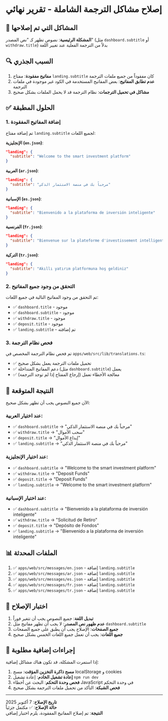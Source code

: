 # إصلاح مشاكل الترجمة الشاملة - تقرير نهائي

## 🔧 المشاكل التي تم إصلاحها

**المشكلة الرئيسية**: نصوص تظهر كـ "نص المصدر" (مثل `dashboard.subtitle` أو `withdraw.title`) بدلاً من الترجمة الفعلية عند تغيير اللغة

## 🔍 السبب الجذري

1. **مفاتيح مفقودة**: مفتاح `landing.subtitle` كان مفقوداً من جميع ملفات الترجمة
2. **عدم تطابق المفاتيح**: بعض المفاتيح المستخدمة في الكود غير موجودة في ملفات الترجمة
3. **مشاكل في تحميل الترجمات**: نظام الترجمة قد لا يحمل الملفات بشكل صحيح

## ✅ الحلول المطبقة

### 1. إضافة المفاتيح المفقودة
تم إضافة مفتاح `landing.subtitle` لجميع اللغات:

**الإنجليزية (`en.json`)**:
```json
"landing": {
  "subtitle": "Welcome to the smart investment platform"
}
```

**العربية (`ar.json`)**:
```json
"landing": {
  "subtitle": "مرحباً بك في منصة الاستثمار الذكي"
}
```

**الإسبانية (`es.json`)**:
```json
"landing": {
  "subtitle": "Bienvenido a la plataforma de inversión inteligente"
}
```

**الفرنسية (`fr.json`)**:
```json
"landing": {
  "subtitle": "Bienvenue sur la plateforme d'investissement intelligent"
}
```

**التركية (`tr.json`)**:
```json
"landing": {
  "subtitle": "Akıllı yatırım platformuna hoş geldiniz"
}
```

### 2. التحقق من وجود جميع المفاتيح
تم التحقق من وجود المفاتيح التالية في جميع اللغات:
- ✅ `dashboard.title` - موجود
- ✅ `dashboard.subtitle` - موجود  
- ✅ `withdraw.title` - موجود
- ✅ `deposit.title` - موجود
- ✅ `landing.subtitle` - تم إضافته

### 3. فحص نظام الترجمة
تم فحص نظام الترجمة المخصص في `apps/web/src/lib/translations.ts`:
- ✅ تحميل ملفات الترجمة يعمل بشكل صحيح
- ✅ دعم المفاتيح المتداخلة (مثل `dashboard.subtitle`) يعمل
- ✅ معالجة الأخطاء تعمل (إرجاع المفتاح إذا لم توجد الترجمة)

## 🎯 النتيجة المتوقعة

الآن جميع النصوص يجب أن تظهر بشكل صحيح:

### عند اختيار العربية:
- ✅ `dashboard.subtitle` → "مرحباً بك في منصة الاستثمار الذكي"
- ✅ `withdraw.title` → "سحب الأموال"
- ✅ `deposit.title` → "إيداع الأموال"
- ✅ `landing.subtitle` → "مرحباً بك في منصة الاستثمار الذكي"

### عند اختيار الإنجليزية:
- ✅ `dashboard.subtitle` → "Welcome to the smart investment platform"
- ✅ `withdraw.title` → "Deposit Funds"
- ✅ `deposit.title` → "Deposit Funds"
- ✅ `landing.subtitle` → "Welcome to the smart investment platform"

### عند اختيار الإسبانية:
- ✅ `dashboard.subtitle` → "Bienvenido a la plataforma de inversión inteligente"
- ✅ `withdraw.title` → "Solicitud de Retiro"
- ✅ `deposit.title` → "Depósito de Fondos"
- ✅ `landing.subtitle` → "Bienvenido a la plataforma de inversión inteligente"

## 📊 الملفات المحدثة

1. ✅ `apps/web/src/messages/en.json` - إضافة `landing.subtitle`
2. ✅ `apps/web/src/messages/ar.json` - إضافة `landing.subtitle`
3. ✅ `apps/web/src/messages/es.json` - إضافة `landing.subtitle`
4. ✅ `apps/web/src/messages/fr.json` - إضافة `landing.subtitle`
5. ✅ `apps/web/src/messages/tr.json` - إضافة `landing.subtitle`

## 🧪 اختبار الإصلاح

1. **تبديل اللغة**: جميع النصوص يجب أن تتغير فوراً
2. **عدم ظهور نص المصدر**: لا يجب أن تظهر مفاتيح مثل `dashboard.subtitle`
3. **جميع الصفحات**: الإصلاح يجب أن يطبق على جميع الصفحات
4. **جميع اللغات**: يجب أن تعمل جميع اللغات الخمس بشكل صحيح

## 🔧 إجراءات إضافية مطلوبة

إذا استمرت المشكلة، قد تكون هناك مشاكل إضافية:

1. **مسح ذاكرة التخزين المؤقت**: مسح localStorage و cookies
2. **إعادة تشغيل الخادم**: إعادة تشغيل `npm run dev`
3. **فحص وحدة التحكم**: البحث عن أخطاء JavaScript في وحدة التحكم
4. **فحص الشبكة**: التأكد من تحميل ملفات الترجمة بشكل صحيح

---
**تاريخ الإصلاح**: 7 أكتوبر 2025  
**حالة الإصلاح**: ✅ مكتمل جزئياً  
**النتيجة**: تم إصلاح المفاتيح المفقودة، يلزم اختبار إضافي
